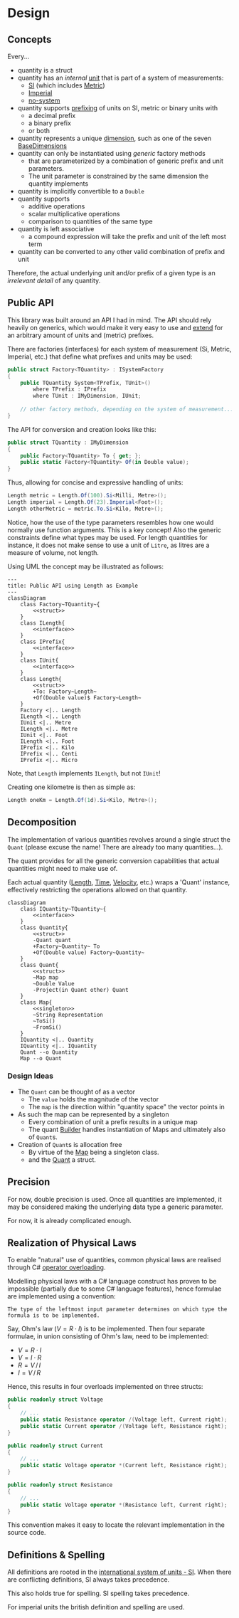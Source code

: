 # Design

## Concepts

Every...

- quantity is a struct
- quantity has an _internal_ [unit](../quantities/units/IUnit.cs) that is part of a system of measurements:
  - [SI](../quantities/units/Si/ISiUnit.cs) (which includes [Metric](../quantities/units/Si/IMetricUnit.cs))
  - [Imperial](../quantities/units/Imperial/IImperial.cs)
  - [no-system](../quantities/units/NonStandard/INoSystem.cs)
- quantity supports [prefixing](../quantities/prefixes/IPrefix.cs) of units on SI, metric or binary units with
  - a decimal prefix
  - a binary prefix
  - or both
- quantity represents a unique [dimension](../quantities/dimensions/IDimension.cs), such as one of the seven [BaseDimensions](../quantities/dimensions/BaseDimensions.cs)
- quantity can only be instantiated using _generic_ factory methods
  - that are parameterized by a combination of generic prefix and unit parameters.
  - The unit parameter is constrained by the same dimension the quantity implements
- quantity is implicitly convertible to a `Double`
- quantity supports
  - additive operations
  - scalar multiplicative operations
  - comparison to quantities of the same type
- quantity is left associative
  - a compound expression will take the prefix and unit of the left most term
- quantity can be converted to any other valid combination of prefix and unit

Therefore, the actual underlying unit and/or prefix of a given type is an _irrelevant detail_ of any quantity.

## Public API

This library was built around an API I had in mind. The API should rely heavily on generics, which would make it very easy to use and [extend](../quantities.test/UserDefined.cs) for an arbitrary amount of units and (metric) prefixes.

There are factories (interfaces) for each system of measurement (Si, Metric, Imperial, etc.) that define what prefixes and units may be used:

```csharp
public struct Factory<TQuantity> : ISystemFactory
{
    public TQuantity System<TPrefix, TUnit>()
        where TPrefix : IPrefix
        where TUnit : IMyDimension, IUnit;
    
    // other factory methods, depending on the system of measurement...
}
```

The API for conversion and creation looks like this:

```csharp
public struct TQuantity : IMyDimension
{
    public Factory<TQuantity> To { get; };
    public static Factory<TQuantity> Of(in Double value);
}
```

Thus, allowing for concise and expressive handling of units:

```csharp
Length metric = Length.Of(100).Si<Milli, Metre>();
Length imperial = Length.Of(23).Imperial<Foot>();
Length otherMetric = metric.To.Si<Kilo, Metre>();
```

Notice, how the use of the type parameters resembles how one would normally use function arguments. This is a key concept!
Also the generic constraints define what types may be used. For length quantities for instance, it does not make sense to use a unit of `Litre`, as litres are a measure of volume, not length.

Using UML the concept may be illustrated as follows:

```mermaid
---
title: Public API using Length as Example
---
classDiagram
    class Factory~TQuantity~{
        <<struct>>
    }
    class ILength{
        <<interface>>
    }
    class IPrefix{
        <<interface>>
    }
    class IUnit{
        <<interface>>
    }
    class Length{
        <<struct>>
        +To: Factory~Length~
        +Of(Double value)$ Factory~Length~
    }
    Factory <|.. Length
    ILength <|.. Length
    IUnit <|.. Metre
    ILength <|.. Metre
    IUnit <|.. Foot
    ILength <|.. Foot
    IPrefix <|.. Kilo
    IPrefix <|.. Centi
    IPrefix <|.. Micro
```

Note, that `Length` implements `ILength`, but not `IUnit`!

Creating one kilometre is then as simple as:

```csharp
Length oneKm = Length.Of(1d).Si<Kilo, Metre>();
```

## Decomposition

The implementation of various quantities revolves around a single struct the `Quant` (please excuse the name! There are already too many quantities...).

The quant provides for all the generic conversion capabilities that actual quantities might need to make use of.

Each actual quantity ([Length](../quantities/quantities/Length.cs), [Time](../quantities/quantities/Time.cs), [Velocity](../quantities/quantities/Velocity.cs), etc.) wraps a 'Quant' instance, effectively restricting the operations allowed on that quantity.

```mermaid
classDiagram
    class IQuantity~TQuantity~{
        <<interface>>
    }
    class Quantity{
        <<struct>>
        -Quant quant
        +Factory~Quantity~ To
        +Of(Double value) Factory~Quantity~
    }
    class Quant{
        <<struct>>
        ~Map map
        ~Double Value
        -Project(in Quant other) Quant
    }
    class Map{
        <<singleton>>
        ~String Representation
        ~ToSi()
        ~FromSi()
    }
    IQuantity <|.. Quantity
    IQuantity <|.. IQuantity
    Quant --o Quantity
    Map --o Quant
```

### Design Ideas

- The `Quant` can be thought of as a vector
  - The `value` holds the magnitude of the vector
  - The `map` is the direction within "quantity space" the vector points in
- As such the map can be represented by a singleton
  - Every combination of unit a prefix results in a unique map
  - The quant [Builder](../quantities/measures/Build.cs) handles instantiation of Maps and ultimately also of `Quant`s.
- Creation of `Quant`s is allocation free
  - By virtue of the [Map](../quantities/measures/Map.cs) being a singleton class.
  - and the [Quant](../quantities/measures/Quant.cs) a struct.

## Precision

For now, double precision is used. Once all quantities are implemented, it may be considered making the underlying data type a generic parameter.

For now, it is already complicated enough.

## Realization of Physical Laws

To enable "natural" use of quantities, common physical laws are realised through C# [operator overloading](https://learn.microsoft.com/en-gb/dotnet/csharp/language-reference/operators/operator-overloading).

Modelling physical laws with a C# language construct has proven to be impossible (partially due to some C# language features), hence formulae are implemented using a convention:

```text
The type of the leftmost input parameter determines on which type the formula is to be implemented.
```

Say, Ohm's law ($V = R \cdot I$) is to be implemented. Then four separate formulae, in union consisting of Ohm's law, need to be implemented:

- $V = R \cdot I$
- $V = I \cdot R$
- $R = V \, / \, I$
- $I = V \, / \, R$

 Hence, this results in four overloads implemented on three structs:

```csharp
public readonly struct Voltage
{
    // ...
    public static Resistance operator /(Voltage left, Current right);
    public static Current operator /(Voltage left, Resistance right);
}

public readonly struct Current
{
    // ...
    public static Voltage operator *(Current left, Resistance right);
}

public readonly struct Resistance
{
    // ...
    public static Voltage operator *(Resistance left, Current right);
}
```

This convention makes it easy to locate the relevant implementation in the source code.

## Definitions & Spelling

All definitions are rooted in the [international system of units - SI](https://en.wikipedia.org/wiki/International_System_of_Units). When there are conflicting definitions, SI always takes precedence.

This also holds true for spelling. SI spelling takes precedence.

For imperial units the british definition and spelling are used.
